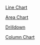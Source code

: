 
[Line Chart](DemoLineChart.md)

[Area Chart](DemoAreaChart.md)

[Drilldown](DemoDrillDown.md)

[Column Chart](DemoColumnChart.md)
